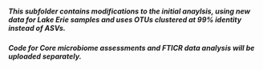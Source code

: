 ##### This subfolder contains modifications to the initial anaylsis, using new data for Lake Erie samples and uses OTUs clustered at 99% identity instead of ASVs. 
##### Code for Core microbiome assessments and FTICR data analysis will be uploaded separately.
